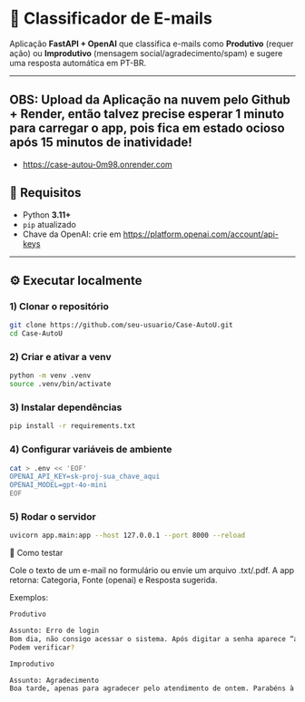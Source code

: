 # 📧 Classificador de E-mails

Aplicação **FastAPI + OpenAI** que classifica e-mails como **Produtivo** (requer ação) ou **Improdutivo** (mensagem social/agradecimento/spam) e sugere uma resposta automática em PT-BR.

---

## OBS: Upload da Aplicação na nuvem pelo Github + Render, então talvez precise esperar 1 minuto para carregar o app, pois fica em estado ocioso após 15 minutos de inatividade!

- https://case-autou-0m98.onrender.com

## 🚀 Requisitos

- Python **3.11+**
- `pip` atualizado
- Chave da OpenAI: crie em https://platform.openai.com/account/api-keys

---

## ⚙️ Executar localmente

### 1) Clonar o repositório
```bash
git clone https://github.com/seu-usuario/Case-AutoU.git
cd Case-AutoU
``` 

### 2) Criar e ativar a venv
```bash
python -m venv .venv
source .venv/bin/activate
```

### 3) Instalar dependências
```bash
pip install -r requirements.txt

```

### 4) Configurar variáveis de ambiente
```bash
cat > .env << 'EOF'
OPENAI_API_KEY=sk-proj-sua_chave_aqui
OPENAI_MODEL=gpt-4o-mini
EOF

```

### 5) Rodar o servidor
```bash
uvicorn app.main:app --host 127.0.0.1 --port 8000 --reload


```

🧪 Como testar

Cole o texto de um e-mail no formulário ou envie um arquivo .txt/.pdf.
A app retorna: Categoria, Fonte (openai) e Resposta sugerida.

Exemplos:
```bash
Produtivo

Assunto: Erro de login
Bom dia, não consigo acessar o sistema. Após digitar a senha aparece “acesso negado”.
Podem verificar?
```
```bash
Improdutivo

Assunto: Agradecimento
Boa tarde, apenas para agradecer pelo atendimento de ontem. Parabéns à equipe!
```